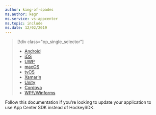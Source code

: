 ```yaml
---
author: king-of-spades
ms.author: kegr
ms.service: vs-appcenter
ms.topic: include
ms.date: 12/02/2019
---
```


> [!div  class="op_single_selector"]
> * [Android](../android-sdk-migration.md)
> * [iOS](../ios-sdk-migration.md)
> * [UWP](../uwp-sdk-migration.md)
> * [macOS](../macos-sdk-migration.md)
> * [tvOS](../tvos-sdk-migration.md)
> * [Xamarin](../xamarin-sdk-migration.md)
> * [Unity](../unity-sdk-migration.md)
> * [Cordova](../cordova-sdk-migration.md)
> * [WPF/Winforms](../wpf-winforms-sdk-migration.md)


Follow this documentation if you're looking to update your application to use App Center SDK instead of HockeySDK.
